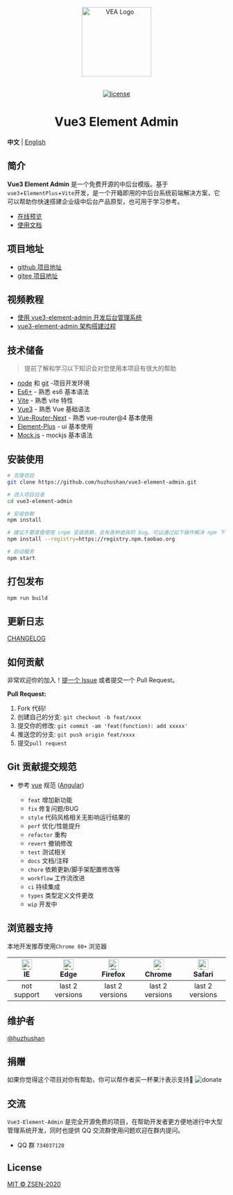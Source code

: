 <div align="center"> <a href="https://github.com/huzhushan/vue3-element-admin"> <img alt="VEA Logo" width="160" src="https://cn.vuejs.org/images/logo.png"> </a> <br> <br>

[![license](https://img.shields.io/github/license/mashape/apistatus.svg)](LICENSE)

<h1>Vue3 Element Admin</h1>
</div>

**中文** | [English](./README.md)

## 简介

**Vue3 Element Admin** 是一个免费开源的中后台模版。基于`vue3`+`ElementPlus`+`Vite`开发，是一个开箱即用的中后台系统前端解决方案，它可以帮助你快速搭建企业级中后台产品原型，也可用于学习参考。

- [在线预览](https://huzhushan.gitee.io/vue3-element-admin-site/)
- [使用文档](https://huzhushan.gitee.io/vue3-element-admin)

## 项目地址

- [github 项目地址](https://github.com/huzhushan/vue3-element-admin)
- [gitee 项目地址](https://gitee.com/huzhushan/vue3-element-admin)

## 视频教程

- [使用 vue3-element-admin 开发后台管理系统]()
- [vue3-element-admin 架构搭建过程]()

## 技术储备

> 提前了解和学习以下知识会对您使用本项目有很大的帮助

- [node](http://nodejs.org/) 和 [git](https://git-scm.com/) -项目开发环境
- [Es6+](http://es6.ruanyifeng.com/) - 熟悉 es6 基本语法
- [Vite](https://www.pipipi.net/vite/) - 熟悉 vite 特性
- [Vue3](https://v3.vuejs.org/) - 熟悉 Vue 基础语法
- [Vue-Router-Next](https://next.router.vuejs.org/zh/) - 熟悉 vue-router@4 基本使用
- [Element-Plus](https://element-plus.gitee.io/#/zh-CN) - ui 基本使用
- [Mock.js](https://github.com/nuysoft/Mock) - mockjs 基本语法

## 安装使用

```bash
# 克隆项目
git clone https://github.com/huzhushan/vue3-element-admin.git

# 进入项目目录
cd vue3-element-admin

# 安装依赖
npm install

# 建议不要直接使用 cnpm 安装依赖，会有各种诡异的 bug。可以通过如下操作解决 npm 下载速度慢的问题
npm install --registry=https://registry.npm.taobao.org

# 启动服务
npm start
```

## 打包发布

```bash
npm run build
```

## 更新日志

[CHANGELOG](https://github.com/huzhushan/vue3-element-admin/releases)

## 如何贡献

非常欢迎你的加入！[提一个 Issue](https://github.com/huzhushan/vue3-element-admin/issues/new/choose) 或者提交一个 Pull Request。

**Pull Request:**

1. Fork 代码!
2. 创建自己的分支: `git checkout -b feat/xxxx`
3. 提交你的修改: `git commit -am 'feat(function): add xxxxx'`
4. 推送您的分支: `git push origin feat/xxxx`
5. 提交`pull request`

## Git 贡献提交规范

- 参考 [vue](https://github.com/vuejs/vue/blob/dev/.github/COMMIT_CONVENTION.md) 规范 ([Angular](https://github.com/conventional-changelog/conventional-changelog/tree/master/packages/conventional-changelog-angular))

  - `feat` 增加新功能
  - `fix` 修复问题/BUG
  - `style` 代码风格相关无影响运行结果的
  - `perf` 优化/性能提升
  - `refactor` 重构
  - `revert` 撤销修改
  - `test` 测试相关
  - `docs` 文档/注释
  - `chore` 依赖更新/脚手架配置修改等
  - `workflow` 工作流改进
  - `ci` 持续集成
  - `types` 类型定义文件更改
  - `wip` 开发中

## 浏览器支持

本地开发推荐使用`Chrome 80+` 浏览器

| [<img src="https://raw.githubusercontent.com/alrra/browser-logos/master/src/edge/edge_48x48.png" alt=" Edge" width="24px" height="24px" />](http://godban.github.io/browsers-support-badges/)</br>IE | [<img src="https://raw.githubusercontent.com/alrra/browser-logos/master/src/edge/edge_48x48.png" alt=" Edge" width="24px" height="24px" />](http://godban.github.io/browsers-support-badges/)</br>Edge | [<img src="https://raw.githubusercontent.com/alrra/browser-logos/master/src/firefox/firefox_48x48.png" alt="Firefox" width="24px" height="24px" />](http://godban.github.io/browsers-support-badges/)</br>Firefox | [<img src="https://raw.githubusercontent.com/alrra/browser-logos/master/src/chrome/chrome_48x48.png" alt="Chrome" width="24px" height="24px" />](http://godban.github.io/browsers-support-badges/)</br>Chrome | [<img src="https://raw.githubusercontent.com/alrra/browser-logos/master/src/safari/safari_48x48.png" alt="Safari" width="24px" height="24px" />](http://godban.github.io/browsers-support-badges/)</br>Safari |
| :--------------------------------------------------------------------------------------------------------------------------------------------------------------------------------------------------: | :----------------------------------------------------------------------------------------------------------------------------------------------------------------------------------------------------: | :---------------------------------------------------------------------------------------------------------------------------------------------------------------------------------------------------------------: | :-----------------------------------------------------------------------------------------------------------------------------------------------------------------------------------------------------------: | :-----------------------------------------------------------------------------------------------------------------------------------------------------------------------------------------------------------: |
|                                                                                             not support                                                                                              |                                                                                            last 2 versions                                                                                             |                                                                                                  last 2 versions                                                                                                  |                                                                                                last 2 versions                                                                                                |                                                                                                last 2 versions                                                                                                |

## 维护者

[@huzhushan](https://github.com/huzhushan)

## 捐赠

如果你觉得这个项目对你有帮助，你可以帮作者买一杯果汁表示支持:tropical_drink:
![donate](https://huzhushan.gitee.io/donate/donation.png)

## 交流

`Vue3-Element-Admin` 是完全开源免费的项目，在帮助开发者更方便地进行中大型管理系统开发，同时也提供 QQ 交流群使用问题欢迎在群内提问。

- QQ 群 `734037120`

## License

[MIT © ZSEN-2020](./LICENSE)
